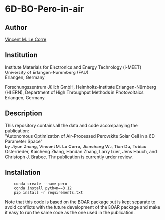 # 6D-BO-Pero-in-air

## Author
[Vincent M. Le Corre](https://github.com/VMLC-PV)  

## Institution
Institute Materials for Electronics and Energy Technology (i-MEET)  
University of Erlangen-Nuremberg (FAU)  
Erlangen, Germany  

Forschungszentrum Jülich GmbH, Helmholtz-Institute Erlangen-Nürnberg (HI ERN), Department of High
Throughput Methods in Photovoltaics
Erlangen, Germany

## Description
This repository contains all the data and code accompanying the publication:  
"Autonomous Optimization of Air-Processed Perovskite Solar Cell in a 6D Parameter Space"  
by Jiyun Zhang, Vincent M. Le Corre, Jianchang Wu, Tian Du, Tobias Osterrieder, Kaicheng Zhang, Handan Zhang, Larry Lüer, Jens Hauch, and Christoph J. Brabec. The publication is currently under review.

## Installation

```
    conda create --name pero
    conda install python==3.12 
    pip install -r requirements.txt
```

Note that this code is based on the [BOAR](https://github.com/i-MEET/boar) package but is kept separate to avoid conflicts with the future development of the BOAR package and make it easy to run the same code as the one used in the publication.